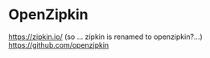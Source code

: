 # OpenZipkin

https://zipkin.io/ (so ... zipkin is renamed to openzipkin?...)
https://github.com/openzipkin